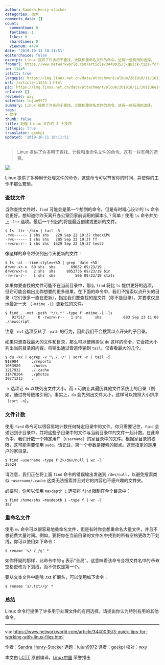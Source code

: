 ```yaml
---
author: Sandra Henry-stocker
categories: 技术
comments_data: []
count:
  commentnum: 0
  favtimes: 1
  likes: 0
  sharetimes: 0
  viewnum: 4424
date: '2019-10-11 10:11:51'
editorchoice: false
excerpt: Linux 提供了许多用于查找、计数和重命名文件的命令。这有一些有用的选择。
fromurl: https://www.networkworld.com/article/3440035/3-quick-tips-for-working-with-linux-files.html
id: 11445
islctt: true
largepic: https://img.linux.net.cn/data/attachment/album/201910/11/101136ei4sslezne7esyis.jpg
url: /article-11445-1.html
pic: https://img.linux.net.cn/data/attachment/album/201910/11/101136ei4sslezne7esyis.jpg.thumb.jpg
related: []
reviewer: wxy
selector: lujun9972
summary: Linux 提供了许多用于查找、计数和重命名文件的命令。这有一些有用的选择。
tags:
- 文件
thumb: false
title: 处理 Linux 文件的 3 个技巧
titlepic: true
translator: geekpi
updated: '2019-10-11 10:11:51'
---
```



> 
> Linux 提供了许多用于查找、计数和重命名文件的命令。这有一些有用的选择。
> 
> 
> 


![](/data/attachment/album/201910/11/101136ei4sslezne7esyis.jpg)


Linux 提供了多种用于处理文件的命令，这些命令可以节省你的时间，并使你的工作不那么繁琐。


### 查找文件


当你查找文件时，`find` 可能会是第一个想到的命令，但是有时精心设计的 `ls` 命令会更好。想知道你昨天离开办公室回家前调用的脚本么？简单！使用 `ls` 命令并加上 `-ltr` 选项。最后一个列出的将是最近创建或更新的文件。



```
$ ls -ltr ~/bin | tail -3
-rwx------ 1 shs shs   229 Sep 22 19:37 checkCPU
-rwx------ 1 shs shs   285 Sep 22 19:37 ff
-rwxrw-r-- 1 shs shs  1629 Sep 22 19:37 test2
```

像这样的命令将仅列出今天更新的文件：



```
$ ls -al --time-style=+%D | grep `date +%D`
drwxr-xr-x  60 shs  shs       69632 09/23/19 .
drwxrwxr-x   2 shs  shs     8052736 09/23/19 bin
-rw-rw-r--   1 shs  shs         506 09/23/19 stats
```

如果你要查找的文件可能不在当前目录中，那么 `find` 将比 `ls` 提供更好的选项，但它可能会输出比你想要的更多结果。在下面的命令中，我们*不*搜索以点开头的目录（它们很多一直在更新），指定我们要查找的是文件（即不是目录），并要求仅显示最近一天 （`-mtime -1`）更新过的文件。



```
$ find . -not -path '*/\.*' -type f -mtime -1 -ls
   917517      0 -rwxrw-r--   1 shs      shs          683 Sep 23 11:00 ./newscript
```

注意 `-not` 选项反转了 `-path` 的行为，因此我们不会搜索以点开头的子目录。


如果只想查找最大的文件和目录，那么可以使用类似 `du` 这样的命令，它会按大小列出当前目录的内容。将输出通过管道传输到 `tail`，仅查看最大的几个。



```
$ du -kx | egrep -v "\./.+/" | sort -n | tail -5
918984      ./reports
1053980     ./notes
1217932     ./.cache
31470204    ./photos
39771212    .
```

`-k` 选项让 `du` 以块列出文件大小，而 `x` 可防止其遍历其他文件系统上的目录（例如，通过符号链接引用）。事实上，`du` 会先列出文件大小，这样可以按照大小排序（`sort -n`）。


### 文件计数


使用 `find` 命令可以很容易地计数任何特定目录中的文件。你只需要记住，`find` 会递归到子目录中，并将这些子目录中的文件与当前目录中的文件一起计数。在此命令中，我们计数一个特定用户（`username`）的家目录中的文件。根据家目录的权限，这可能需要使用 `sudo`。请记住，第一个参数是搜索的起点。这里指定的是用户的家目录。



```
$ find ~username -type f 2>/dev/null | wc -l
35624
```

请注意，我们正在将上面 `find` 命令的错误输出发送到 `/dev/null`，以避免搜索类似 `~username/.cache` 这类无法搜索并且对它的内容也不感兴趣的文件夹。


必要时，你可以使用 `maxdepth 1` 选项将 `find` 限制在单个目录中：



```
$ find /home/shs -maxdepth 1 -type f | wc -l
387
```

### 重命名文件


使用 `mv` 命令可以很容易地重命名文件，但是有时你会想重命名大量文件，并且不想花费大量时间。例如，要将你在当前目录的文件名中找到的所有空格更改为下划线，你可以使用如下命令：



```
$ rename 's/ /_/g' *
```

如你怀疑的那样，此命令中的 `g` 表示“全局”。这意味着该命令会将文件名中的*所有*空格更改为下划线，而不仅仅是第一个。


要从文本文件中删除 .txt 扩展名，可以使用如下命令：



```
$ rename 's/.txt//g' *
```

### 总结


Linux 命令行提供了许多用于处理文件的有用选择。请提出你认为特别有用的其他命令。




---


via: <https://www.networkworld.com/article/3440035/3-quick-tips-for-working-with-linux-files.html>


作者：[Sandra Henry-Stocker](https://www.networkworld.com/author/Sandra-Henry_Stocker/) 选题：[lujun9972](https://github.com/lujun9972) 译者：[geekpi](https://github.com/geekpi) 校对：[wxy](https://github.com/wxy)


本文由 [LCTT](https://github.com/LCTT/TranslateProject) 原创编译，[Linux中国](https://linux.cn/) 荣誉推出